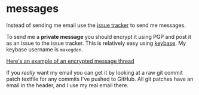 messages
========

Instead of sending me email use the [issue tracker](https://github.com/maxogden/messages/issues) to send me messages.

To send me a **private message** you should encrypt it using PGP and post it as an issue to the issue tracker. This is relatively easy using [keybase](https://keybase.io/). My keybase username is `maxogden`.

[Here's an example of an encrypted message thread](https://github.com/maxogden/messages/issues/9)

If you *really* want my email you can get it by looking at a raw git commit patch textfile for any commits I've pushed to GitHub. All git patches have an email in the header, and I use my real email there.
